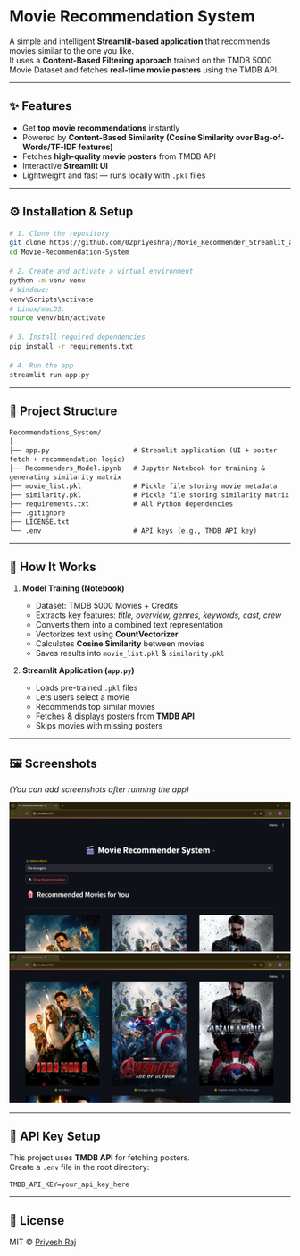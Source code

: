 # Movie Recommendation System

A simple and intelligent **Streamlit-based application** that recommends movies similar to the one you like.  
It uses a **Content-Based Filtering approach** trained on the TMDB 5000 Movie Dataset and fetches **real-time movie posters** using the TMDB API.

---

## ✨ Features

* Get **top movie recommendations** instantly
* Powered by **Content-Based Similarity (Cosine Similarity over Bag-of-Words/TF-IDF features)**
* Fetches **high-quality movie posters** from TMDB API
* Interactive **Streamlit UI**
* Lightweight and fast — runs locally with `.pkl` files

---

## ⚙️ Installation & Setup

```bash
# 1. Clone the repository
git clone https://github.com/02priyeshraj/Movie_Recommender_Streamlit_app.git
cd Movie-Recommendation-System

# 2. Create and activate a virtual environment
python -m venv venv
# Windows:
venv\Scripts\activate
# Linux/macOS:
source venv/bin/activate

# 3. Install required dependencies
pip install -r requirements.txt

# 4. Run the app
streamlit run app.py
```

---

## 📂 Project Structure

```
Recommendations_System/
│
├── app.py                     # Streamlit application (UI + poster fetch + recommendation logic)
├── Recommenders_Model.ipynb   # Jupyter Notebook for training & generating similarity matrix
├── movie_list.pkl             # Pickle file storing movie metadata
├── similarity.pkl             # Pickle file storing similarity matrix
├── requirements.txt           # All Python dependencies
├── .gitignore
├── LICENSE.txt
└── .env                       # API keys (e.g., TMDB API key)
```

---

## 🧠 How It Works

1. **Model Training (Notebook)**  
   - Dataset: TMDB 5000 Movies + Credits  
   - Extracts key features: *title, overview, genres, keywords, cast, crew*  
   - Converts them into a combined text representation  
   - Vectorizes text using **CountVectorizer**  
   - Calculates **Cosine Similarity** between movies  
   - Saves results into `movie_list.pkl` & `similarity.pkl`

2. **Streamlit Application (`app.py`)**  
   - Loads pre-trained `.pkl` files  
   - Lets users select a movie  
   - Recommends top similar movies  
   - Fetches & displays posters from **TMDB API**  
   - Skips movies with missing posters

---

## 🖼️ Screenshots

*(You can add screenshots after running the app)*  

![Screenshot 1](./screenshots/s1.png)  
![Screenshot 2](./screenshots/s2.png)  

---

## 🔑 API Key Setup

This project uses **TMDB API** for fetching posters.  
Create a `.env` file in the root directory:

```
TMDB_API_KEY=your_api_key_here
```

---

## 📝 License

MIT © [Priyesh Raj](https://github.com/02priyeshraj)
